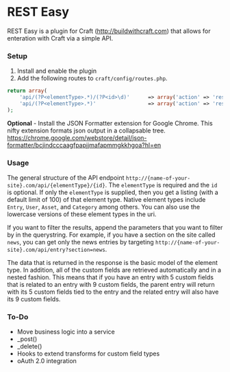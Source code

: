 REST Easy
=========

REST Easy is a plugin for Craft (http://buildwithcraft.com) that allows for enteration with Craft via a simple API.

### Setup
1. Install and enable the plugin
2. Add the following routes to `craft/config/routes.php`.
```php
return array(
    'api/(?P<elementType>.*)/(?P<id>\d)'      => array('action' => 'restEasy/api/request'),
    'api/(?P<elementType>.*)'                 => array('action' => 'restEasy/api/request'),
);
```
**Optional** - Install the JSON Formatter extension for Google Chrome. This nifty extension formats json output in a collapsable tree. https://chrome.google.com/webstore/detail/json-formatter/bcjindcccaagfpapjjmafapmmgkkhgoa?hl=en

### Usage
The general structure of the API endpoint `http://{name-of-your-site}.com/api/{elementType}/{id}`. The `elementType` is required and the `id` is optional. If only the `elementType` is supplied, then you get a listing (with a default limit of 100) of that element type. Native element types include `Entry`, `User`, `Asset`, and `Category` among others. You can also use the lowercase versions of these element types in the uri. 

If you want to filter the results, append the parameters that you want to filter by in the querystring. For example, if you have a section on the site called `news`, you can get only the news entries by targeting `http://{name-of-your-site}.com/api/entry?section=news`.

The data that is returned in the response is the basic model of the element type. In addition, all of the custom fields are retrieved automatically and in a nested fashion. This means that if you have an entry with 5 custom fields that is related to an entry with 9 custom fields, the parent entry will return with its 5 custom fields tied to the entry and the related entry will also have its 9 custom fields.


### To-Do
* Move business logic into a service
* _post()
* _delete()
* Hooks to extend transforms for custom field types
* oAuth 2.0 integration
